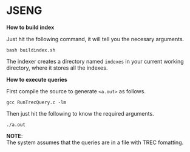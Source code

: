 # JSENG
**How to build index**

Just hit the following command, it will tell you the necesary arguments.

```
bash buildindex.sh
```
The indexer creates a directory named `indexes` in your current working directory, where it stores all the indexes. 

**How to execute queries**

First compile the source to generate `<a.out>` as follows.

```
gcc RunTrecQuery.c -lm
```

Then just hit the following to know the required arguments. 

```
./a.out 
```
**NOTE**:  
The system assumes that the queries are in a file with TREC fomatting. 
